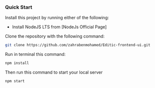 
### Quick Start

Install this project by running either of the following:

- Install NodeJS LTS from [NodeJs Official Page]

Clone the repository with the following command:

```bash
git clone https://github.com/zahrabenmohamed/Editic-frontend-ui.git
```

Run in terminal this command:

```bash
npm install
```

Then run this command to start your local server

```bash
npm start
```

